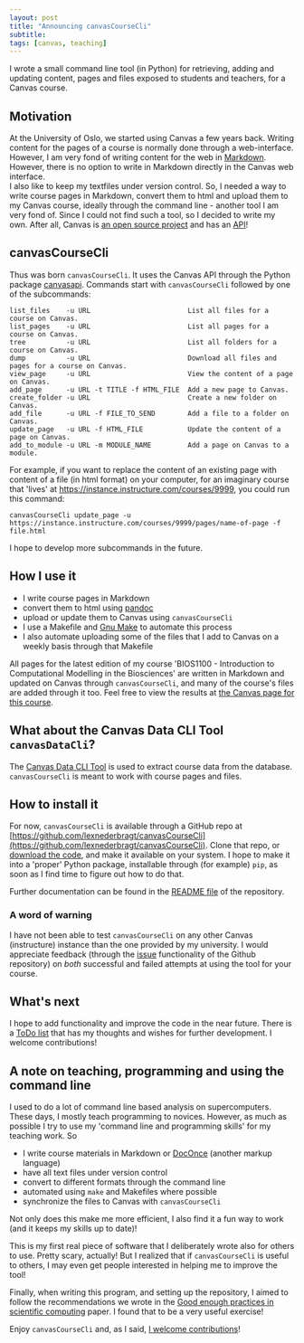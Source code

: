 ```yaml
---
layout: post
title: "Announcing canvasCourseCli"
subtitle:
tags: [canvas, teaching]
---
```


I wrote a small command line tool (in Python) for retrieving,
adding and updating content, pages
and files exposed to students and teachers,
for a Canvas course.

## Motivation
At the University of Oslo, we started using Canvas a few years back.
Writing content for the pages of a course is normally
done through a web-interface.
However, I am very fond of writing content for the web in [Markdown](https://en.wikipedia.org/wiki/Markdown).
However, there is no option to write in Markdown directly
in the Canvas web interface.  
I also like to keep my textfiles under version control.
So, I needed a way to write course pages in Markdown, convert them to html
and upload them to my Canvas course, ideally through the command line -
another tool I am very fond of.
Since I could not find such a tool, so I decided to write my own.
After all,
Canvas is [an open source project](https://github.com/instructure/canvas-lms/wiki)
and has an [API](https://canvas.instructure.com/doc/api/index.html)!

## canvasCourseCli

Thus was born `canvasCourseCli`. It uses the Canvas API
through the Python package [canvasapi](https://github.com/ucfopen/canvasapi).
Commands start with `canvasCourseCli` followed by one of the subcommands:

```
list_files    -u URL                        List all files for a course on Canvas.
list_pages    -u URL                        List all pages for a course on Canvas.
tree          -u URL                        List all folders for a course on Canvas.
dump          -u URL                        Download all files and pages for a course on Canvas.
view_page     -u URL                        View the content of a page on Canvas.
add_page      -u URL -t TITLE -f HTML_FILE  Add a new page to Canvas.
create_folder -u URL                        Create a new folder on Canvas.
add_file      -u URL -f FILE_TO_SEND        Add a file to a folder on Canvas.
update_page   -u URL -f HTML_FILE           Update the content of a page on Canvas.
add_to_module -u URL -m MODULE_NAME         Add a page on Canvas to a module.
```

For example, if you want to replace the content of an existing page with content of a file (in html format) on your computer, for an imaginary course that 'lives' at https://instance.instructure.com/courses/9999, you could run this command:

```
canvasCourseCli update_page -u https://instance.instructure.com/courses/9999/pages/name-of-page -f file.html
```

I hope to develop more subcommands in the future.

## How I use it

* I write course pages in Markdown
* convert them to html using [pandoc](https://pandoc.org)
* upload or update them to Canvas using `canvasCourseCli`
* I use a Makefile and [Gnu Make](https://www.gnu.org/software/make/)
  to automate this process
* I also automate uploading some of the files that I add to Canvas on a weekly basis
  through that Makefile

All pages for the latest edition of my course
'BIOS1100 - Introduction to Computational Modelling in the Biosciences'
are written in Markdown and updated on Canvas through `canvasCourseCli`,
and many of the course's files are added through it too.
Feel free to view the results at
[the Canvas page for this course](https://uio.instructure.com/courses/20058).

## What about the Canvas Data CLI Tool `canvasDataCli`?
The [Canvas Data CLI Tool](https://community.canvaslms.com/docs/DOC-6600-how-to-use-the-canvas-data-cli-tool#jive_content_id_Overview) is used to extract course data from the database. `canvasCourseCli` is meant to work with course pages and files.

## How to install it

For now, `canvasCourseCli` is available through a GitHub repo
at [https://github.com/lexnederbragt/canvasCourseCli](https://github.com/lexnederbragt/canvasCourseCli).
Clone that repo, or
[download the code](https://github.com/lexnederbragt/canvasCourseCli/releases),
and make it available on your system.
I hope to make it into a 'proper' Python package,
installable through (for example) `pip`, as soon as I find time
to figure out how to do that.

Further documentation can be found in the [README file](https://github.com/lexnederbragt/canvasCourseCli/blob/master/README.md#canvascoursecli) of the repository.

### A word of warning
I have not been able to test `canvasCourseCli` on any other Canvas (instructure) instance than the one provided by my university. I would appreciate feedback (through the [issue](https://github.com/lexnederbragt/canvasCourseCli/issues) functionality of the Github repository) on *both* successful and failed attempts at using the tool for your course.

## What's next

I hope to add functionality and improve the code in the near future. There is a
[ToDo list](https://github.com/lexnederbragt/canvasCourseCli/blob/master/TODO.md)
that has my thoughts and wishes for further development. I welcome contributions!

## A note on teaching, programming and using the command line

I used to do a lot of command line based analysis on supercomputers.
These days, I mostly teach programming to novices.
However, as much as possible I try to use my 'command line and programming skills'
for my teaching work. So

* I write course materials in Markdown
or [DocOnce](https://github.com/hplgit/doconce/wiki/manual)
(another markup language)
* have all text files under version control
* convert to different formats through the command line
* automated using `make` and Makefiles where possible
* synchronize the files to Canvas with `canvasCourseCli`

Not only does this make me more efficient,
I also find it a fun way to work (and it keeps my skills up to date)!

This is my first real piece of software that I deliberately wrote
also for others to use. Pretty scary, actually!
But I realized that if `canvasCourseCli` is useful to others,
I may even get people interested in helping me to improve the tool!

Finally, when writing this program, and setting up the repository,
I aimed to follow the recommendations we wrote in
the [Good enough practices in scientific computing](https://journals.plos.org/ploscompbiol/article?id=10.1371/journal.pcbi.1005510) paper.
I found that to be a very useful exercise!

Enjoy `canvasCourseCli` and, as I said, [I welcome contributions](https://github.com/lexnederbragt/canvasCourseCli/blob/master/CONTRIBUTING.md)!
